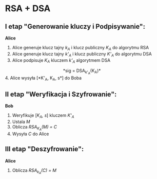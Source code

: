 # RSA + DSA


## I etap "Generowanie kluczy i Podpisywanie":
**Alice**
1. Alice generuje klucz tajny *k<sub>A</sub>* i klucz publiczny *K<sub>A<sub>* do algorytmu RSA
2. Alice generuje klucz tajny *k'<sub>A</sub>* i klucz publiczny *K'<sub>A<sub>* do algorytmu DSA
3. Alice podpisuje *K<sub>A<sub>* kluczem *k'<sub>A</sub>* algorytmem DSA<br>
<center>*sig = DSA<sub>k'<sub>A</sub></sub>(K<sub>A</sub>)*</center>
4. Alice wysyła [*K'<sub>A</sub>, K<sub>A</sub>, s*] do Boba

## II etap "Weryfikacja i Szyfrowanie":
**Bob**
1. Weryfikuje [*K<sub>A</sub>, s*] kluczem *K'<sub>A</sub>*
2. Ustala *M*
3. Oblicza *RSA<sub>K<sub>A</sub></sub>(M) = C*
4. Wysyła *C* do Alice

## III etap "Deszyfrowanie":
**Alice**
1. Oblicza *RSA<sub>k<sub>A</sub></sub>(C) = M*
